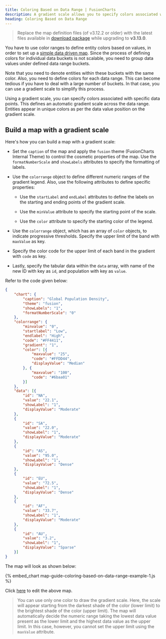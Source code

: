```yaml
---
title: Coloring Based on Data Range | FusionCharts
description: A gradient scale allows you to specify colors associated with specific data points. This defines an automatic gradient scale across the data range.
heading: Coloring Based on Data Range
---
```


> Replace the map definition files (of v3.12.2 or older) with the latest files available in [download package](https://www.fusioncharts.com/download/fusioncharts-suite-xt) while upgrading to __v3.13.0__.

You have to use color ranges to define entity colors based on values, in order to set up a [simple data driven map](/map-guide/simple-data-driven-maps). Since the process of defining colors for individual data buckets is not scalable, you need to group data values under defined data range buckets. 

Note that you need to denote entities within these buckets with the same color. Also, you need to define colors for each data range. This can become tedious if you have to deal with a large number of buckets. In that case, you can use a gradient scale to simplify this process.

Using a gradient scale, you can specify colors associated with specific data points. This defines an automatic gradient scale across the data range. Entities appear in unique colors as per the data value position on the gradient scale.

## Build a map with a gradient scale

Here's how you can build a map with a gradient scale:

* Set the `caption` of the map and apply the `fusion` theme (FusionCharts Internal Theme) to control the cosmetic properties of the map. Use the `formatNumberScale` and `showLabels` attributes to specify the formatting of labels.

* Use the `colorrange` object to define different numeric ranges of the gradient legend. Also, use the following attributes to define specific properties:

    * Use the `startLabel` and `endLabel` attributes to define the labels on the starting and ending points of the gradient scale.

    * Use the `minValue` attribute to specify the starting point of the scale.

    * Use the `color` attribute to specify the starting color of the legend.

* Use the `colorrange` object, which has an array of `color` objects, to indicate progressive thresholds. Specify the upper limit of the band with `maxValue` as key.

* Specify the color code for the upper limit of each band in the gradient with `code` as key.

* Lastly, specify the tabular data within the `data` array, with name of the new ID with key as `id`, and population with key as `value`.

Refer to the code given below:

```json
{
    "chart": {
        "caption": "Global Population Density",
        "theme": "fusion",
        "showLabels": "1",
        "formatNumberScale": "0"
    },
    "colorrange": {
        "minvalue": "0",
        "startlabel": "Low",
        "endlabel": "High",
        "code": "#FF4411",
        "gradient": "1",
        "color": [{
            "maxvalue": "25",
            "code": "#FFDD44",
            "displayValue": "Median"
        }, {
            "maxvalue": "100",
            "code": "#6baa01"
        }]
    },
    "data": [{
        "id": "NA",
        "value": "22.1",
        "showLabel": "1",
        "displayValue": "Moderate"
    },
    {
        "id": "SA",
        "value": "22.0",
        "showLabel": "1",
        "displayValue": "Moderate"
    },
    {
        "id": "AS",
        "value": "95.0",
        "showLabel": "1",
        "displayValue": "Dense"
    },
    {
        "id": "EU",
        "value": "72.5",
        "showLabel": "1",
        "displayValue": "Dense"
    },
    {
        "id": "AF",
        "value": "33.7",
        "showLabel": "1",
        "displayValue": "Moderate"
    },
    {
        "id": "AU",
        "value": "3.2",
        "showLabel": "1",
        "displayValue": "Sparse"
    }]
}
```

The map will look as shown below:

{% embed_chart map-guide-coloring-based-on-data-range-example-1.js %}

Click [here](http://jsfiddle.net/fusioncharts/r7L7xcv1/) to edit the above map.

> You can use only one color to draw the gradient scale. Here, the scale will appear starting from the darkest shade of the color (lower limit) to the brightest shade of the color (upper limit). The map will automatically decide the numeric range taking the lowest data value present as the lower limit and the highest data value as the upper limit. In this case, however, you cannot set the upper limit using the `maxValue` attribute.